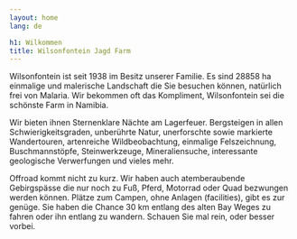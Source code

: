 ```yaml
---
layout: home
lang: de

h1: Wilkommen
title: Wilsonfontein Jagd Farm
---
```


Wilsonfontein ist seit 1938 im Besitz unserer Familie. Es sind 28858 ha einmalige und malerische Landschaft die Sie besuchen können, natürlich frei von Malaria. Wir bekommen oft das Kompliment, Wilsonfontein sei die schönste Farm in Namibia.

Wir bieten ihnen Sternenklare Nächte am Lagerfeuer. Bergsteigen in allen Schwierigkeitsgraden, unberührte Natur, unerforschte sowie markierte Wandertouren, artenreiche Wildbeobachtung, einmalige Felszeichnung, Buschmannstöpfe, Steinwerkzeuge, Mineraliensuche, interessante geologische Verwerfungen und vieles mehr.

Offroad kommt nicht zu kurz. Wir haben auch atemberaubende Gebirgspässe die nur noch zu Fuß, Pferd, Motorrad oder Quad bezwungen werden können. Plätze zum Campen, ohne Anlagen (facilities), gibt es zur genüge. Sie haben die Chance 30 km entlang des alten Bay Weges zu fahren oder ihn entlang zu wandern. Schauen Sie mal rein, oder besser vorbei.

